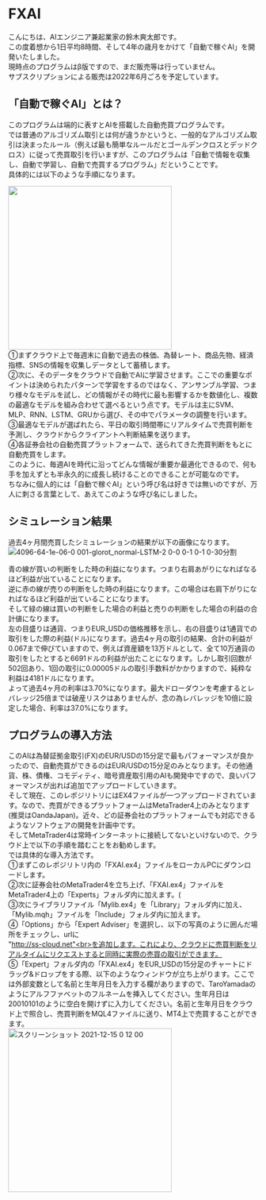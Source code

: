 # FXAI 
こんにちは、AIエンジニア兼起業家の鈴木爽太郎です。<br>
この度着想から1日平均8時間、そして4年の歳月をかけて「自動で稼ぐAI」を開発いたしました。<br>
現時点のプログラムはβ版ですので、まだ販売等は行っていません。<br>
サブスクリプションによる販売は2022年6月ごろを予定しています。<br>

## 「自動で稼ぐAI」とは？
このプログラムは端的に表すとAIを搭載した自動売買プログラムです。<br>
では普通のアルゴリズム取引とは何が違うかというと、一般的なアルゴリズム取引は決まったルール（例えば最も簡単なルールだとゴールデンクロスとデッドクロス）に従って売買取引を行いますが、このプログラムは「自動で情報を収集し、自動で学習し、自動で売買するプログラム」だということです。<br>
具体的には以下のような手順になります。<br>

<img src="https://user-images.githubusercontent.com/95641926/146052912-6321bc7a-fe88-4e75-b7d6-b1529010c87d.png" width="330">

<br>
①まずクラウド上で毎週末に自動で過去の株価、為替レート、商品先物、経済指標、SNSの情報を収集しデータとして蓄積します。<br>
②次に、そのデータをクラウドで自動でAIに学習させます。ここでの重要なポイントは決められたパターンで学習をするのではなく、アンサンブル学習、つまり様々なモデルを試し、どの情報がその時代に最も影響するかを数値化し、複数の最適なモデルを組み合わせて選べるという点です。モデルは主にSVM、MLP、RNN、LSTM、GRUから選び、その中でパラメータの調整を行います。<br>
③最適なモデルが選ばれたら、平日の取引時間帯にリアルタイムで売買判断を予測し、クラウドからクライアントへ判断結果を送ります。<br>
④各証券会社の自動売買プラットフォームで、送られてきた売買判断をもとに自動売買をします。<br>
このように、毎週AIを時代に沿ってどんな情報が重要か最適化できるので、何も手を加えずとも半永久的に成長し続けることのできることが可能なのです。<br>
ちなみに個人的には「自動で稼ぐAI」という呼び名は好きでは無いのですが、万人に刺さる言葉として、あえてこのような呼び名にしました。

## シミュレーション結果
過去4ヶ月間売買したシミュレーションの結果が以下の画像になります。<br>
![4096-64-1e-06-0 001-glorot_normal-LSTM-2 0-0 0-1 0-1 0-30分割](https://user-images.githubusercontent.com/95641926/147685891-28501ed7-1290-4642-857c-627b2848916f.png)

青の線が買いの判断をした時の利益になります。つまり右肩あがりになればなるほど利益が出ていることになります。<br>
逆に赤の線が売りの判断をした時の利益になります。この場合は右肩下がりになればなるほど利益が出ていることになります。<br>
そして緑の線は買いの判断をした場合の利益と売りの判断をした場合の利益の合計値になります。<br>
左の目盛りは通貨、つまりEUR_USDの価格推移を示し、右の目盛りは1通貨での取引をした際の利益(ドル)になります。過去4ヶ月の取引の結果、合計の利益が0.067まで伸びていますので、例えば資産額を13万ドルとして、全て10万通貨の取引をしたとすると6691ドルの利益が出たことになります。しかし取引回数が502回あり、1回の取引に0.00005ドルの取引手数料がかかりますので、純粋な利益は4181ドルになります。<br>
よって過去4ヶ月の利率は3.70%になります。最大ドローダウンを考慮するとレバレッジ25倍までは破産リスクはありませんが、念の為レバレッジを10倍に設定した場合、利率は37.0%になります。<br>





## プログラムの導入方法
このAIは為替証拠金取引(FX)のEUR/USDの15分足で最もパフォーマンスが良かったので、自動売買ができるのはEUR/USDの15分足のみとなります。その他通貨、株、債権、コモディティ、暗号資産取引用のAIも開発中ですので、良いパフォーマンスが出れば追加でアップロードしていきます。<br>
そして現在、このレポジリトリにはEX4ファイルが一つアップロードされています。なので、売買ができるプラットフォームはMetaTrader4上のみとなります(推奨はOandaJapan)。近々、どの証券会社のプラットフォームでも対応できるようなソフトウェアの開発を計画中です。<br>
そしてMetaTrader4は常時インターネットに接続してないといけないので、クラウド上で以下の手順を踏むことをお勧めします。<br>
では具体的な導入方法です。<br>
①まずこのレポジリトリ内の「FXAI.ex4」ファイルをローカルPCにダウンロードします。<br>
②次に証券会社のMetaTrader4を立ち上げ、「FXAI.ex4」ファイルをMetaTrader4上の「Experts」フォルダ内に加えます。(<br>
③次にライブラリファイル「Mylib.ex4」を「Library」フォルダ内に加え、「Mylib.mqh」ファイルを「Include」フォルダ内に加えます。<br>
④「Options」から「Expert Adviser」を選択し、以下の写真のように囲んだ場所をチェックし、urlに<br>"http://ss-cloud.net"<br>を追加します。これにより、クラウドに売買判断をリアルタイムにリクエストすると同時に実際の売買の取引ができます。<br>
⑤「Expert」フォルダ内の「FXAI.ex4」をEUR_USDの15分足のチャートにドラッグ&ドロップをする際、以下のようなウィンドウが立ち上がります。ここでは外部変数として名前と生年月日を入力する欄がありますので、TaroYamadaのようにアルフファベットのフルネームを挿入してください。生年月日は20010101のように空白を開けずに入力してください。名前と生年月日をクラウド上で照合し、売買判断をMQL4ファイルに送り、MT4上で売買することができます。<br>
<img width="330" alt="スクリーンショット 2021-12-15 0 12 00" src="https://user-images.githubusercontent.com/95641926/146094305-e216becb-5ce6-4816-9490-f8d798b7c02f.png">




